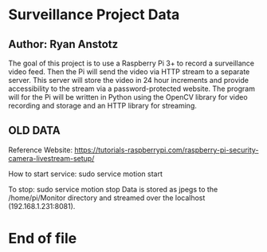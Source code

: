 # Surveillance Project Data
## Author: Ryan Anstotz

The goal of this project is to use a Raspberry Pi 3+ to record a surveillance
video feed. Then the Pi will send the video via HTTP stream to a separate
server. This server will store the video in 24 hour increments and provide
accessibility to the stream via a password-protected website. The program will
for the Pi will be written in Python using the OpenCV library for video
recording and storage and an HTTP library for streaming. 



## OLD DATA

Reference Website:
https://tutorials-raspberrypi.com/raspberry-pi-security-camera-livestream-setup/

How to start service:
sudo service motion start

To stop:
sudo service motion stop
Data is stored as jpegs to the /home/pi/Monitor directory and streamed over
the localhost (192.168.1.231:8081).

# End of file

